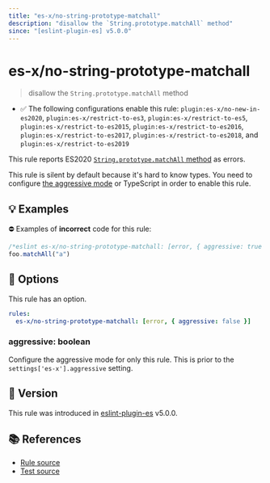 ```yaml
---
title: "es-x/no-string-prototype-matchall"
description: "disallow the `String.prototype.matchAll` method"
since: "[eslint-plugin-es] v5.0.0"
---
```


# es-x/no-string-prototype-matchall
> disallow the `String.prototype.matchAll` method

- ✅ The following configurations enable this rule: `plugin:es-x/no-new-in-es2020`, `plugin:es-x/restrict-to-es3`, `plugin:es-x/restrict-to-es5`, `plugin:es-x/restrict-to-es2015`, `plugin:es-x/restrict-to-es2016`, `plugin:es-x/restrict-to-es2017`, `plugin:es-x/restrict-to-es2018`, and `plugin:es-x/restrict-to-es2019`

This rule reports ES2020 [`String.prototype.matchAll` method](https://github.com/tc39/proposal-string-matchall) as errors.

This rule is silent by default because it's hard to know types. You need to configure [the aggressive mode](../#the-aggressive-mode) or TypeScript in order to enable this rule.

## 💡 Examples

⛔ Examples of **incorrect** code for this rule:

<eslint-playground type="bad">

```js
/*eslint es-x/no-string-prototype-matchall: [error, { aggressive: true }] */
foo.matchAll("a")
```

</eslint-playground>

## 🔧 Options

This rule has an option.

```yaml
rules:
  es-x/no-string-prototype-matchall: [error, { aggressive: false }]
```

### aggressive: boolean

Configure the aggressive mode for only this rule.
This is prior to the `settings['es-x'].aggressive` setting.

## 🚀 Version

This rule was introduced in [eslint-plugin-es] v5.0.0.

[eslint-plugin-es]: https://github.com/mysticatea/eslint-plugin-es

## 📚 References

- [Rule source](https://github.com/eslint-community/eslint-plugin-es-x/blob/master/lib/rules/no-string-prototype-matchall.js)
- [Test source](https://github.com/eslint-community/eslint-plugin-es-x/blob/master/tests/lib/rules/no-string-prototype-matchall.js)
